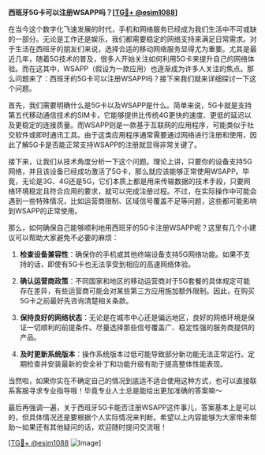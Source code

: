 **西班牙5G卡可以注册WSAPP吗？[[TG💪+ @esim1088](https://t.me/s/esim1088)]**

在当今这个数字化飞速发展的时代，手机和网络服务已经成为我们生活中不可或缺的一部分。无论是工作还是娱乐，我们都需要稳定的网络支持来满足日常需求。对于生活在西班牙的朋友们来说，选择合适的移动网络服务显得尤为重要。尤其是最近几年，随着5G技术的普及，很多人开始关注如何利用5G卡来提升自己的网络体验。而在这其中，WSAPP（假设为一款应用）也逐渐成为许多人关注的焦点。那么问题来了：西班牙的5G卡可以注册WSAPP吗？接下来我们就来详细探讨一下这个问题。

首先，我们需要明确什么是5G卡以及WSAPP是什么。简单来说，5G卡就是支持第五代移动通信技术的SIM卡，它能够提供比传统4G更快的速度、更低的延迟以及更稳定的连接质量。而WSAPP则是一款基于互联网的应用程序，可能类似于社交软件或即时通讯工具。由于这类应用程序通常需要通过网络进行注册和使用，因此了解5G卡是否能正常支持WSAPP的注册就显得非常关键了。

接下来，让我们从技术角度分析一下这个问题。理论上讲，只要你的设备支持5G网络，并且该设备已经成功激活了5G卡，那么就应该能够正常使用WSAPP。毕竟，无论是3G、4G还是5G，它们本质上都是用来传输数据的技术手段，只要网络环境稳定且符合应用的要求，就可以完成注册过程。不过，在实际操作中可能会遇到一些特殊情况，比如运营商限制、区域信号覆盖不足等问题，这些都可能影响到WSAPP的正常使用。

那么，如何确保自己能够顺利地用西班牙的5G卡注册WSAPP呢？这里有几个小建议可以帮助大家避免不必要的麻烦：

1. **检查设备兼容性**：确保你的手机或其他终端设备支持5G网络功能。如果不支持的话，即使有5G卡也无法享受到相应的高速网络体验。
   
2. **确认运营商政策**：不同国家和地区的移动运营商对于5G套餐的具体规定可能存在差异，有些运营商可能会对某些第三方应用施加额外限制。因此，在购买5G卡之前最好先咨询清楚相关条款。
   
3. **保持良好的网络状态**：无论是在城市中心还是偏远地区，良好的网络环境是保证一切顺利的前提条件。尽量选择那些信号覆盖广、稳定性强的服务商提供的产品。
   
4. **及时更新系统版本**：操作系统版本过低可能导致部分新功能无法正常运行。定期检查并安装最新的安全补丁和功能升级有助于提高整体性能表现。

当然啦，如果你实在不确定自己的情况到底适不适合使用这种方式，也可以直接联系客服寻求专业指导哦！毕竟专业人士总是能给出更加准确的答案嘛～

最后再强调一遍，关于西班牙5G卡能否注册WSAPP这件事儿，答案基本上是可以的，但具体情况还是要根据个人实际情况来判断。希望以上内容能够为大家带来帮助～如果还有其他疑问的话，欢迎随时提问交流哦！

[[TG💪+ @esim1088](https://t.me/s/esim1088) ![Image](https://i.postimg.cc/4NQfJmqS/Snipaste-2025-05-13-00-14-12.png)]